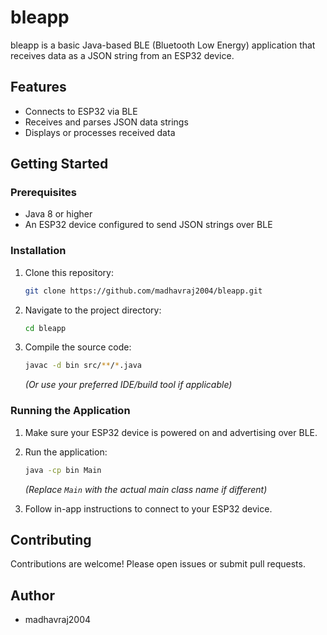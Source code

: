 # bleapp

bleapp is a basic Java-based BLE (Bluetooth Low Energy) application that receives data as a JSON string from an ESP32 device.

## Features

- Connects to ESP32 via BLE
- Receives and parses JSON data strings
- Displays or processes received data

## Getting Started

### Prerequisites

- Java 8 or higher
- An ESP32 device configured to send JSON strings over BLE

### Installation

1. Clone this repository:
   ```bash
   git clone https://github.com/madhavraj2004/bleapp.git
   ```
2. Navigate to the project directory:
   ```bash
   cd bleapp
   ```
3. Compile the source code:
   ```bash
   javac -d bin src/**/*.java
   ```
   *(Or use your preferred IDE/build tool if applicable)*

### Running the Application

1. Make sure your ESP32 device is powered on and advertising over BLE.
2. Run the application:
   ```bash
   java -cp bin Main
   ```
   *(Replace `Main` with the actual main class name if different)*

3. Follow in-app instructions to connect to your ESP32 device.

## Contributing

Contributions are welcome! Please open issues or submit pull requests.


## Author

- madhavraj2004
